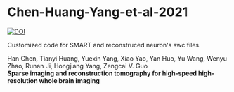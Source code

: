 # Chen-Huang-Yang-et-al-2021
[![DOI](https://zenodo.org/badge/DOI/10.5281/zenodo.5346760.svg)](https://doi.org/10.5281/zenodo.5346760) 

Customized code for SMART and reconstruced neuron's swc files.

Han Chen, Tianyi Huang, Yuexin Yang, Xiao Yao, Yan Huo, Yu Wang, Wenyu Zhao, Runan Ji, Hongjiang Yang, Zengcai V. Guo  
**Sparse imaging and reconstruction tomography for high-speed high-resolution whole brain imaging**
